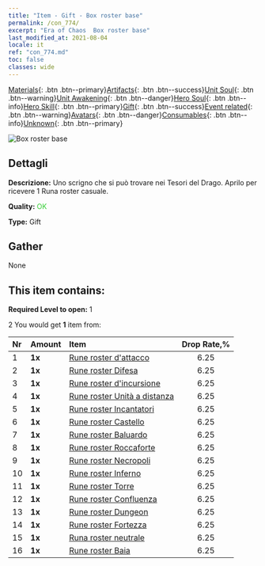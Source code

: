 ```yaml
---
title: "Item - Gift - Box roster base"
permalink: /con_774/
excerpt: "Era of Chaos  Box roster base"
last_modified_at: 2021-08-04
locale: it
ref: "con_774.md"
toc: false
classes: wide
---
```

 [Materials](/ItemsIT/){: .btn .btn--primary}[Artifacts](/ItemsIT/Artifacts/){: .btn .btn--success}[Unit Soul](/ItemsIT/UnitSoul/){: .btn .btn--warning}[Unit Awakening](/ItemsIT/UnitAwakening/){: .btn .btn--danger}[Hero Soul](/ItemsIT/HeroSoul/){: .btn .btn--info}[Hero Skill](/ItemsIT/HeroSkill/){: .btn .btn--primary}[Gift](/ItemsIT/Gift/){: .btn .btn--success}[Event related](/ItemsIT/Events/){: .btn .btn--warning}[Avatars](/ItemsIT/Avatars/){: .btn .btn--danger}[Consumables](/ItemsIT/Consumables/){: .btn .btn--info}[Unknown](/ItemsIT/Unknown/){: .btn .btn--primary}

 ![Box roster base](/images/t/i_tujianhezi1.png)

## Dettagli
 **Descrizione:** Uno scrigno che si può trovare nei Tesori del Drago. Aprilo per ricevere 1 Runa roster casuale.

 **Quality:** <span style="color: #32CD32">OK</span>

 **Type:** Gift

## Gather

  None

## This item contains:

 **Required Level to open:** 1

 2 You would get **1** item  from:

  | Nr | Amount |     Item    | Drop Rate,% |
  |:---|:-------|:------------|:---------:|
  | 1 |  **1x** | [Rune roster d'attacco](/ItemsIT/con_734/) | 6.25 | 
  | 2 |  **1x** | [Rune roster Difesa](/ItemsIT/con_739/) | 6.25 | 
  | 3 |  **1x** | [Rune roster d'incursione](/ItemsIT/con_741/) | 6.25 | 
  | 4 |  **1x** | [Rune roster Unità a distanza](/ItemsIT/con_742/) | 6.25 | 
  | 5 |  **1x** | [Rune roster Incantatori](/ItemsIT/con_746/) | 6.25 | 
  | 6 |  **1x** | [Rune roster Castello](/ItemsIT/con_752/) | 6.25 | 
  | 7 |  **1x** | [Rune roster Baluardo](/ItemsIT/con_753/) | 6.25 | 
  | 8 |  **1x** | [Rune roster Roccaforte](/ItemsIT/con_754/) | 6.25 | 
  | 9 |  **1x** | [Rune roster Necropoli](/ItemsIT/con_755/) | 6.25 | 
  | 10 |  **1x** | [Rune roster Inferno](/ItemsIT/con_777/) | 6.25 | 
  | 11 |  **1x** | [Rune roster Torre](/ItemsIT/con_785/) | 6.25 | 
  | 12 |  **1x** | [Rune roster Confluenza](/ItemsIT/con_791/) | 6.25 | 
  | 13 |  **1x** | [Rune roster Dungeon](/ItemsIT/con_792/) | 6.25 | 
  | 14 |  **1x** | [Rune roster Fortezza](/ItemsIT/con_818/) | 6.25 | 
  | 15 |  **1x** | [Runa roster neutrale](/ItemsIT/con_869/) | 6.25 | 
  | 16 |  **1x** | [Rune roster Baia](/ItemsIT/con_868/) | 6.25 | 
